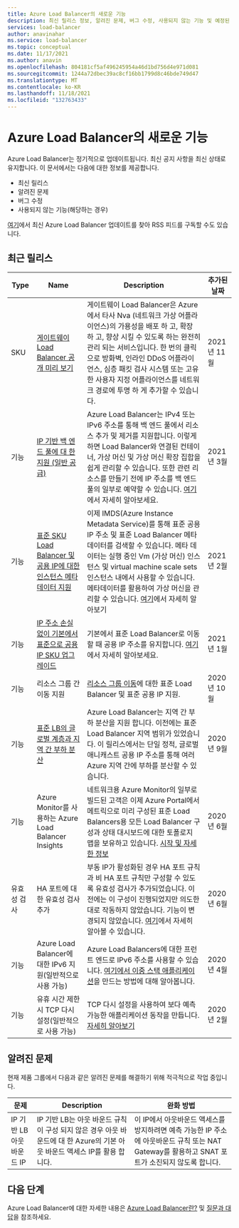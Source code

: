 ```yaml
---
title: Azure Load Balancer의 새로운 기능
description: 최신 릴리스 정보, 알려진 문제, 버그 수정, 사용되지 않는 기능 및 예정된 변경 내용과 같은 Azure Load Balancer의 새로운 기능을 알아봅니다.
services: load-balancer
author: anavinahar
ms.service: load-balancer
ms.topic: conceptual
ms.date: 11/17/2021
ms.author: anavin
ms.openlocfilehash: 804181cf5af496245954a46d1bd756d4e971d081
ms.sourcegitcommit: 1244a72dbec39ac8cf16bb1799d8c46bde749d47
ms.translationtype: MT
ms.contentlocale: ko-KR
ms.lasthandoff: 11/18/2021
ms.locfileid: "132763433"
---
```

# <a name="whats-new-in-azure-load-balancer"></a>Azure Load Balancer의 새로운 기능

Azure Load Balancer는 정기적으로 업데이트됩니다. 최신 공지 사항을 최신 상태로 유지합니다. 이 문서에서는 다음에 대한 정보를 제공합니다.

- 최신 릴리스
- 알려진 문제
- 버그 수정
- 사용되지 않는 기능(해당하는 경우)

[여기](https://azure.microsoft.com/updates/?category=networking&query=load%20balancer)에서 최신 Azure Load Balancer 업데이트를 찾아 RSS 피드를 구독할 수도 있습니다.

## <a name="recent-releases"></a>최근 릴리스

| Type |Name |Description  |추가된 날짜  |
| ------ |---------|---------|---------|
| SKU | [게이트웨이 Load Balancer 공개 미리 보기](https://azure.microsoft.com/updates/gateway-load-balancer-preview/) | 게이트웨이 Load Balancer은 Azure에서 타사 Nva (네트워크 가상 어플라이언스)의 가용성을 배포 하 고, 확장 하 고, 향상 시킬 수 있도록 하는 완전히 관리 되는 서비스입니다. 한 번의 클릭으로 방화벽, 인라인 DDoS 어플라이언스, 심층 패킷 검사 시스템 또는 고유한 사용자 지정 어플라이언스를 네트워크 경로에 투명 하 게 추가할 수 있습니다.| 2021년 11월 |
| 기능 | [IP 기반 백 엔드 풀에 대 한 지원 (일반 공급)](https://azure.microsoft.com/updates/iplbga/) | Azure Load Balancer는 IPv4 또는 IPv6 주소를 통해 백 엔드 풀에서 리소스 추가 및 제거를 지원합니다. 이렇게 하면 Load Balancer와 연결된 컨테이너, 가상 머신 및 가상 머신 확장 집합을 쉽게 관리할 수 있습니다. 또한 관련 리소스를 만들기 전에 IP 주소를 백 엔드 풀의 일부로 예약할 수 있습니다. [여기](backend-pool-management.md)에서 자세히 알아보세요.|2021년 3월 |
| 기능 | [표준 SKU Load Balancer 및 공용 IP에 대한 인스턴스 메타데이터 지원](https://azure.microsoft.com/updates/standard-load-balancer-and-ip-addresses-metadata-now-available-through-azure-instance-metadata-service-imds/)|이제 IMDS(Azure Instance Metadata Service)를 통해 표준 공용 IP 주소 및 표준 Load Balancer 메타데이터를 검색할 수 있습니다. 메타 데이터는 실행 중인 Vm (가상 머신) 인스턴스 및 virtual machine scale sets 인스턴스 내에서 사용할 수 있습니다. 메타데이터를 활용하여 가상 머신을 관리할 수 있습니다. [여기](instance-metadata-service-load-balancer.md)에서 자세히 알아보기| 2021년 2월 |
| 기능 | [IP 주소 손실 없이 기본에서 표준으로 공용 IP SKU 업그레이드](https://azure.microsoft.com/updates/public-ip-sku-upgrade-generally-available/) | 기본에서 표준 Load Balancer로 이동할 때 공용 IP 주소를 유지합니다. [여기](../virtual-network/ip-services/public-ip-upgrade-portal.md)에서 자세히 알아보세요.| 2021년 1월|
| 기능 | 리소스 그룹 간 이동 지원 | [리소스 그룹 이동](https://azure.microsoft.com/updates/standard-resource-group-move/)에 대한 표준 Load Balancer 및 표준 공용 IP 지원. | 2020년 10월 |
| 기능 | [표준 LB의 글로벌 계층과 지역 간 부하 분산](https://azure.microsoft.com/updates/preview-azure-load-balancer-now-supports-crossregion-load-balancing/) | Azure Load Balancer는 지역 간 부하 분산을 지원 합니다. 이전에는 표준 Load Balancer 지역 범위가 있었습니다. 이 릴리스에서는 단일 정적, 글로벌 애니캐스트 공용 IP 주소를 통해 여러 Azure 지역 간에 부하를 분산할 수 있습니다. | 2020년 9월 |
| 기능| Azure Monitor를 사용하는 Azure Load Balancer Insights | 네트워크용 Azure Monitor의 일부로 빌드된 고객은 이제 Azure Portal에서 메트릭으로 미리 구성된 표준 Load Balancers용 모든 Load Balancer 구성과 상태 대시보드에 대한 토폴로지 맵을 보유하고 있습니다. [시작 및 자세한 정보](https://azure.microsoft.com/blog/introducing-azure-load-balancer-insights-using-azure-monitor-for-networks/) | 2020년 6월 |
| 유효성 검사 | HA 포트에 대한 유효성 검사 추가 | 부동 IP가 활성화된 경우 HA 포트 규칙과 비 HA 포트 규칙만 구성할 수 있도록 유효성 검사가 추가되었습니다. 이전에는 이 구성이 진행되었지만 의도한 대로 작동하지 않았습니다. 기능이 변경되지 않았습니다. [여기](load-balancer-ha-ports-overview.md#limitations)에서 자세히 알아볼 수 있습니다.| 2020년 6월 |
| 기능| Azure Load Balancer에 대한 IPv6 지원(일반적으로 사용 가능) | Azure Load Balancers에 대한 프런트 엔드로 IPv6 주소를 사용할 수 있습니다. [여기에서 이중 스택 애플리케이션](./virtual-network-ipv4-ipv6-dual-stack-standard-load-balancer-powershell.md)을 만드는 방법에 대해 알아봅니다. |2020년 4월|
| 기능| 유휴 시간 제한 시 TCP 다시 설정(일반적으로 사용 가능)| TCP 다시 설정을 사용하여 보다 예측 가능한 애플리케이션 동작을 만듭니다. [자세히 알아보기](load-balancer-tcp-reset.md)| 2020년 2월 |

## <a name="known-issues"></a>알려진 문제

현재 제품 그룹에서 다음과 같은 알려진 문제를 해결하기 위해 적극적으로 작업 중입니다.

|문제 |Description  |완화 방법  |
| ---------- |---------|---------|
| IP 기반 LB 아웃바운드 IP | IP 기반 LB는 아웃 바운드 규칙이 구성 되지 않은 경우 아웃 바운드에 대 한 Azure의 기본 아웃 바운드 액세스 IP를 활용 합니다. | 이 IP에서 아웃바운드 액세스를 방지하려면 예측 가능한 IP 주소에 아웃바운드 규칙 또는 NAT Gateway를 활용하고 SNAT 포트가 소진되지 않도록 합니다. |

  

## <a name="next-steps"></a>다음 단계

Azure Load Balancer에 대한 자세한 내용은 [Azure Load Balancer란?](load-balancer-overview.md) 및 [질문과 대답](load-balancer-faqs.yml)을 참조하세요.
